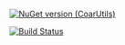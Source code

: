 
[![NuGet version (CoarUtils)](https://img.shields.io/nuget/v/CoarUtils.svg)](https://www.nuget.org/packages/CoarUtils/)

[![Build Status](https://sobelito.visualstudio.com/CoarUtils/_apis/build/status/BlarghLabs.CoarUtils?branchName=master)](https://sobelito.visualstudio.com/CoarUtils/_build/latest?definitionId=1&branchName=master)

